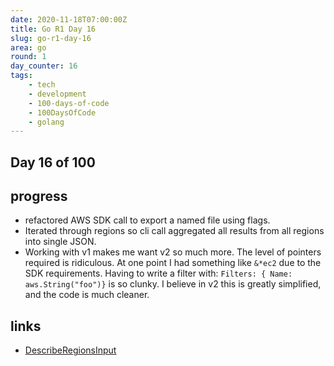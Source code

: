 ```yaml
---
date: 2020-11-18T07:00:00Z
title: Go R1 Day 16
slug: go-r1-day-16
area: go
round: 1
day_counter: 16
tags:
    - tech
    - development
    - 100-days-of-code
    - 100DaysOfCode
    - golang
---
```


## Day 16 of 100

## progress

- refactored AWS SDK call to export a named file using flags.
- Iterated through regions so cli call aggregated all results from all regions into single JSON.
- Working with v1 makes me want v2 so much more.
The level of pointers required is ridiculous.
At one point I had something like `&*ec2` due to the SDK requirements.
Having to write a filter with: `Filters: { Name: aws.String("foo")}` is so clunky.
I believe in v2 this is greatly simplified, and the code is much cleaner.

## links

- [DescribeRegionsInput](https://pkg.go.dev/github.com/aws/aws-sdk-go@v1.35.31/service/ec2#DescribeRegionsInput.GoString)
